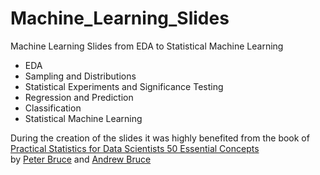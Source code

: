 # Machine_Learning_Slides
Machine Learning Slides from EDA to Statistical Machine Learning

- EDA
- Sampling and Distributions
- Statistical Experiments and Significance Testing
- Regression and Prediction
- Classification
- Statistical Machine Learning

During the creation of the slides it was highly benefited from the book of <br> [Practical Statistics for Data Scientists 50 Essential Concepts](http://shop.oreilly.com/product/0636920048992.do "oreilly website") <br> by  [Peter Bruce](https://www.oreilly.com/pub/au/6936) and [Andrew Bruce](https://www.oreilly.com/pub/au/6937)
